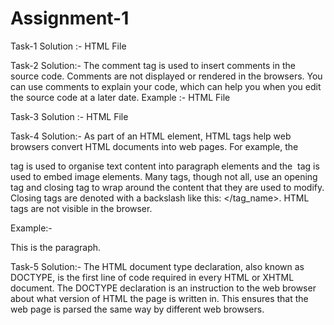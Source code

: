 # Assignment-1

Task-1 
Solution :- HTML File

Task-2
Solution:- The comment tag is used to insert comments in the source code. Comments are not displayed or rendered in the browsers. You can use comments to explain your code, which can help you when you edit the source code at a later date.
Example :- HTML File

Task-3
Solution :- HTML File

Task-4
Solution:- As part of an HTML element, HTML tags help web browsers convert HTML documents into web pages. For example, the <p> tag is used to organise text content into paragraph elements and the <img> tag is used to embed image elements. Many tags, though not all, use an opening tag and closing tag to wrap around the content that they are used to modify. Closing tags are denoted with a backslash like this: </tag_name>. HTML tags are not visible in the browser.

Example:- <p>This is the paragraph.</p>


Task-5
Solution:- The HTML document type declaration, also known as DOCTYPE, is the first line of code required in every HTML or XHTML document. The DOCTYPE declaration is an instruction to the web browser about what version of HTML the page is written in. This ensures that the web page is parsed the same way by different web browsers.

